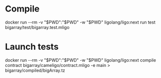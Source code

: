 # Compile
docker run --rm -v "$PWD":"$PWD" -w "$PWD" ligolang/ligo:next run test bigarray/test/bigarray.test.mligo

# Launch tests
docker run --rm -v "$PWD":"$PWD" -w "$PWD" ligolang/ligo:next compile contract bigarray/cameligo/contract.mligo -e main > bigarray/compiled/bigArray.tz